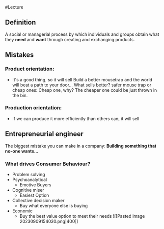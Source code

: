 #Lecture 
## Definition
A social or managerial process by which individuals and groups obtain what they **need** and **want** through creating and exchanging products.
## Mistakes
### Product orientation:
- It's a good thing, so it will sell
Build a better mousetrap and the world will beat a path to your door...
What sells better? safer mouse trap or cheap ones:
Cheap one, why?
The cheaper one could be just thrown in the bin.
### Production orientation:
- If we can produce it more efficiently than others can, it will sell
## Entrepreneurial engineer
The biggest mistake you can make in a company:
**Building something that no-one wants...**
### What drives Consumer Behaviour?
- Problem solving
- Psychoanalytical
	- Emotive Buyers
- Cognitive miser
	- Easiest Option 
- Collective decision maker
	- Buy what everyone else is buying
- Economic
	- Buy the best value option to meet their needs
![[Pasted image 20230909154030.png|400]]





